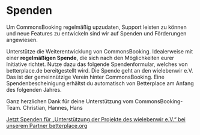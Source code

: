 #  Spenden

Um CommonsBooking regelmäßig upzudaten, Support leisten zu können und neue
Features zu entwickeln sind wir auf Spenden und Förderungen angewiesen.

Unterstütze die Weiterentwicklung von CommonsBooking. Idealerweise mit einer
**regelmäßigen Spende**, die sich nach den Möglichkeiten eurer Initiative richtet.
Nutze dazu das folgende Spendenformular, welches von betterplace.de bereitgestellt wird.
Die Spende geht an den wielebenwir e.V. Das ist der gemeinnützige Verein hinter CommonsBooking.
Eine Spendenbescheinigung erhältst du automatisch von Betterplace am Anfang des folgenden Jahres.

Ganz herzlichen Dank für deine Unterstützung vom CommonsBooking-Team.
Christian, Hannes, Hans

[Jetzt Spenden für „Unterstützung der Projekte des wielebenwir e.V.“ bei unserem Partner betterplace.org](https://www.betterplace.org/de/donate/platform/projects/26362-unterstuetzung-der-projekte-des-wielebenwir-e-v)

<script setup>
import Newsletter from '/.vitepress/components/Newsletter.vue'
</script>

<Newsletter />
